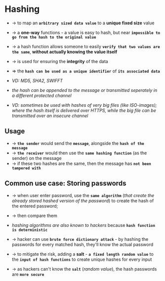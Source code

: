 # Hashing
* -> to map an **`arbitrary sized data value`** to a **unique fixed size** value
* -> a **one-way** functions - a value is easy to hash, but near **`impossible to go from the hash to the original value`**
* -> a hash function allows someone to easily **`verify that two values are the same`**, **without actually knowing the value itself**
* -> is used for ensuring the **integrity** of the data
* => the **`hash can be used as a unique identifier`** of **`its associated data`**

* _VD: MD5, SHA2, SWIFFT_
* _the hash can be appended to the message or transmitted seperately in a different protected channel_
* _VD: sometimes be used with hashes of very big files (like ISO-images); where the hash itself is delivered over HTTPS, while the big file can be transmitted over an insecure channel_

## Usage
* -> **`the sender`** would send the **`message`**, alongside the **`hash of the message`**
* -> **`the receiver`** would then use the **`same hashing function`** (as the sender) on the message
* -> if these two hashes are the same, then the message has **`not been tampered with`**

## Common use case: Storing passwords
* -> when user enter password, use the **`same algorithm`** (_that create the already stored hashed version of the password_) to create the hash of the entered password; 
* -> then compare them

* _hashing algorithms are also known to hackers_ because **`hash function is deterministic`**
* -> hacker can use **`brute force dictionary attack`** - by hashing the passwords for every matched hash, they'll know the actual password
* -> to mitigate the risk, adding a **salt** - **`a fixed length random value`** to the **`input of hash functions`** to create unique hashes for every input
* -> as hackers can't know the **`salt`** (_random value_), the hash passwords are **`more secure`**



